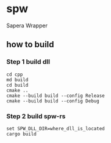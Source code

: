# spw

Sapera Wrapper

## how to build

### Step 1 build dll 
```shell
cd cpp
md build
cd build
cmake ..
cmake --build build --config Release
cmake --build build --config Debug
```

### Step 2 build spw-rs

```shell
set SPW_DLL_DIR=where_dll_is_located
cargo build
```